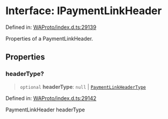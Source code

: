 # Interface: IPaymentLinkHeader

Defined in: [WAProto/index.d.ts:29139](https://github.com/Fokusdotid/bail/blob/3bd64a6fd6e8fc52d3ec9ba842534bed26103555/WAProto/index.d.ts#L29139)

Properties of a PaymentLinkHeader.

## Properties

### headerType?

> `optional` **headerType**: `null` \| [`PaymentLinkHeaderType`](../namespaces/PaymentLinkHeader/enumerations/PaymentLinkHeaderType.md)

Defined in: [WAProto/index.d.ts:29142](https://github.com/Fokusdotid/bail/blob/3bd64a6fd6e8fc52d3ec9ba842534bed26103555/WAProto/index.d.ts#L29142)

PaymentLinkHeader headerType
